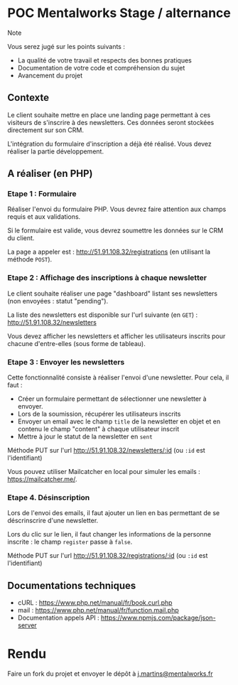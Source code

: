 # POC Mentalworks Stage / alternance

> [!NOTE]
> Vous serez jugé sur les points suivants :
> - La qualité de votre travail et respects des bonnes pratiques
> - Documentation de votre code et compréhension du sujet
> - Avancement du projet

## Contexte

Le client souhaite mettre en place une landing page permettant à ces visiteurs de s'inscrire à des newsletters. Ces données seront stockées directement sur son CRM.

L'intégration du formulaire d'inscription a déjà été réalisé. Vous devez réaliser la partie développement.

## A réaliser (en PHP)

### Etape 1 : Formulaire

Réaliser l'envoi du formulaire PHP. Vous devrez faire attention aux champs requis et aux validations.

Si le formulaire est valide, vous devrez soumettre les données sur le CRM du client.

La page a appeler est : http://51.91.108.32/registrations (en utilisant la méthode `POST`).

### Etape 2 : Affichage des inscriptions à chaque newsletter

Le client souhaite réaliser une page "dashboard" listant ses newsletters (non envoyées : statut "pending").

La liste des newsletters est disponible sur l'url suivante (en `GET`) : http://51.91.108.32/newsletters

Vous devez afficher les newsletters et afficher les utilisateurs inscrits pour chacune d'entre-elles (sous forme de tableau).


### Etape 3 : Envoyer les newsletters

Cette fonctionnalité consiste à réaliser l'envoi d'une newsletter. Pour cela, il faut :

- Créer un formulaire permettant de sélectionner une newsletter à envoyer.
- Lors de la soumission, récupérer les utilisateurs inscrits
- Envoyer un email avec le champ `title` de la newsletter en objet et en contenu le champ "content" à chaque utilisateur inscrit
- Mettre à jour le statut de la newsletter en `sent`

Méthode PUT sur l'url http://51.91.108.32/newsletters/:id (ou `:id` est l'identifiant)

Vous pouvez utiliser Mailcatcher en local pour simuler les emails : https://mailcatcher.me/.


### Etape 4. Désinscription

Lors de l'envoi des emails, il faut ajouter un lien en bas permettant de se déscrinscrire d'une newsletter.

Lors du clic sur le lien, il faut changer les informations de la personne inscrite : le champ `register` passe à `false`.

Méthode PUT sur l'url http://51.91.108.32/registrations/:id (ou `:id` est l'identifiant)


## Documentations techniques

- cURL : https://www.php.net/manual/fr/book.curl.php
- mail : https://www.php.net/manual/fr/function.mail.php
- Documentation appels API : https://www.npmjs.com/package/json-server


# Rendu

Faire un fork du projet et envoyer le dépôt à j.martins@mentalworks.fr

